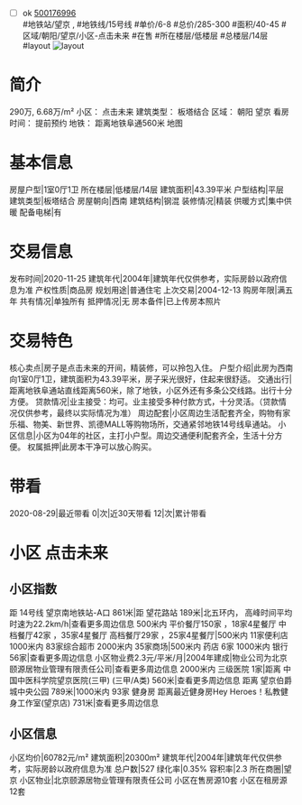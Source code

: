 - [ ] ok [500176996](https://bj.5i5j.com/ershoufang/500176996.html)  
 #地铁站/望京 ,  #地铁线/15号线
#单价/6-8 #总价/285-300 #面积/40-45   #区域/朝阳/望京/小区-点击未来 #在售 #所在楼层/低楼层 #总楼层/14层 #layout 
![layout](http://image2.5i5j.com//group1/M00/8E/FF/CgqJMl0tSVyAOvrRAAJFAM1OU-s106.jpg_P5.jpg) 
# 简介 
 290万,  6.68万/m² 
小区： 点击未来
建筑类型： 板塔结合
区域： 朝阳 望京
看房时间： 提前预约
地铁： 距离地铁阜通560米 地图
# 基本信息 
 房屋户型|1室0厅1卫
所在楼层|低楼层/14层
建筑面积|43.39平米
户型结构|平层
建筑类型|板塔结合
房屋朝向|西南
建筑结构|钢混
装修情况|精装
供暖方式|集中供暖
配备电梯|有
# 交易信息 
 发布时间|2020-11-25
建筑年代|2004年|建筑年代仅供参考，实际房龄以政府信息为准
产权性质|商品房
规划用途|普通住宅
上次交易|2004-12-13
购房年限|满五年
共有情况|单独所有
抵押情况|无
房本备件|已上传房本照片
# 交易特色 
 核心卖点|房子是点击未来的开间，精装修，可以拎包入住。
户型介绍|此房为西南向1室0厅1卫，建筑面积为43.39平米，房子采光很好，住起来很舒适。
交通出行|距离地铁阜通站直线距离560米，除了地铁，小区外还有多条公交线路。出行十分方便。
贷款情况|业主接受：均可。业主接受多种付款方式，十分灵活。（贷款情况仅供参考，最终以实际情况为准）
周边配套|小区周边生活配套齐全，购物有家乐福、物美、新世界、凯德MALL等购物场所，交通紧邻地铁14号线阜通站。
小区信息|小区为04年的社区，主打小户型。周边交通便利配套齐全，生活十分方便。
权属抵押|此房本干净可以放心购买。
# 带看 
 2020-08-29|最近带看	 0|次|近30天带看	 12|次|累计带看
# 小区 点击未来
## 小区指数 
 距 14号线 望京南地铁站-A口 861米|距 望花路站 189米|北五环内， 高峰时间平均时速为22.2km/h|查看更多周边信息
500米内 平价餐厅150家 ，18家4星餐厅
中档餐厅42家 ，35家4星餐厅
高档餐厅29家 ，25家4星餐厅|500米内 11家便利店
1000米内 83家综合超市
2000米内 35家商场|500米内 药店 6家
1000米内 银行 56家|查看更多周边信息
小区物业费2.3元/平米/月|2004年建成|物业公司为北京颐源居物业管理有限责任公司|查看更多周边信息
2000米内 三级医院 1家|距离 中国中医科学院望京医院(三甲) (三甲/A类) 560米|查看更多周边信息
距离 望京伯爵城中央公园 789米|1000米内 93家 健身房
距离最近健身房Hey Heroes！私教健身工作室(望京店) 731米|查看更多周边信息
## 小区信息 
 小区均价|60782元/m²
建筑面积|20300m²
建筑年代|2004年|建筑年代仅供参考，实际房龄以政府信息为准
总户数|527
绿化率|0.35%
容积率|2.3
所在商圈|望京
小区物业|北京颐源居物业管理有限责任公司
小区在售房源10套
小区在租房源12套
